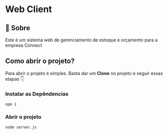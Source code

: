 # Web Client

## 🧾 Sobre
Este é um sistema web de gerenciamento de estoque e orçamento para a empresa Connect

## Como abrir o projeto?
Para abrir o projeto é simples. Basta dar um **Clone** no projeto e seguir essas etapas 👇

### Instalar as Depêndencias

```
npm i
```

### Abrir o projeto

```
node server.js
```